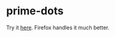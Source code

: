 # prime-dots

Try it [here](https://fishie.github.io/prime-dots/primedots.html?limit=20000). Firefox handles it much better.
